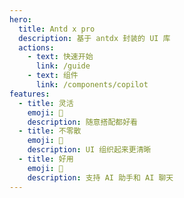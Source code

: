 ```yaml
---
hero:
  title: Antd x pro
  description: 基于 antdx 封装的 UI 库
  actions:
    - text: 快速开始
      link: /guide
    - text: 组件
      link: /components/copilot
features:
  - title: 灵活
    emoji: 💎
    description: 随意搭配都好看
  - title: 不零散
    emoji: 🌈
    description: UI 组织起来更清晰
  - title: 好用
    emoji: 🚀
    description: 支持 AI 助手和 AI 聊天
---
```

